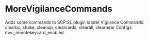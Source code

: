 # MoreVigilanceCommands
 Adds some commands to SCP:SL plugin loader Vigilance
Commands: clearbc, shake, cleanup, clearcards, clearall, clearnear
Configs: mvc_remotekeycard_enabled